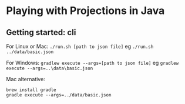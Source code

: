 # Playing with Projections in Java

## Getting started: cli

For Linux or Mac: `./run.sh [path to json file]` eg `./run.sh ../data/basic.json`

For Windows: `gradlew execute --args=[path to json file]` eg `gradlew execute --args=..\data\basic.json`

Mac alternative:

```
brew install gradle
gradle execute --args=../data/basic.json
```
